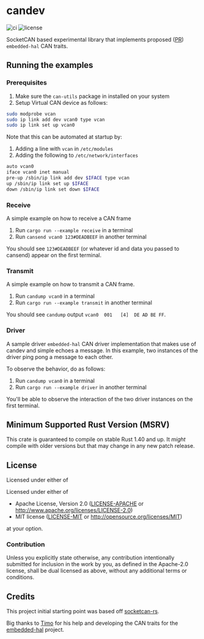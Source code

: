 # candev

![ci](https://github.com/reneherrero/candev/workflows/ci/badge.svg)
![license](https://img.shields.io/badge/license-MIT%20or%20Apache--2-brightgreen)

SocketCAN based experimental library that implements proposed ([PR](https://github.com/rust-embedded/embedded-hal/pull/212)) `embedded-hal` CAN traits.

## Running the examples

### Prerequisites

1. Make sure the `can-utils` package in installed on your system
2. Setup Virtual CAN device as follows:

```bash
sudo modprobe vcan
sudo ip link add dev vcan0 type vcan
sudo ip link set up vcan0
```

Note that this can be automated at startup by:

1. Adding a line with `vcan` in `/etc/modules`
2. Adding the following to `/etc/network/interfaces`

```bash
auto vcan0
iface vcan0 inet manual
pre-up /sbin/ip link add dev $IFACE type vcan
up /sbin/ip link set up $IFACE
down /sbin/ip link set down $IFACE
```

### Receive

A simple example on how to receive a CAN frame

1. Run `cargo run --example receive` in a terminal
2. Run `cansend vcan0 123#DEADBEEF` in another terminal

You should see `123#DEADBEEF` (or whatever id and data you passed to cansend) appear on the first terminal.

### Transmit

A simple example on how to transmit a CAN frame.

1. Run `candump vcan0` in a terminal
2. Run `cargo run --example transmit` in another terminal

You should see `candump` output `vcan0  001   [4]  DE AD BE FF`.

### Driver

A sample driver `embedded-hal` CAN driver implementation that makes use of candev and simple echoes a message. In this example, two instances of the driver ping pong a message to each other.

To observe the behavior, do as follows:

1. Run `candump vcan0` in a terminal
2. Run `cargo run --example driver` in another terminal

You'll be able to observe the interaction of the two driver instances on the first terminal.

## Minimum Supported Rust Version (MSRV)

This crate is guaranteed to compile on stable Rust 1.40 and up. It *might* compile with older versions but that may change in any new patch release.

## License

Licensed under either of

Licensed under either of

- Apache License, Version 2.0 ([LICENSE-APACHE](LICENSE-APACHE) or
  <http://www.apache.org/licenses/LICENSE-2.0>)
- MIT license ([LICENSE-MIT](LICENSE-MIT) or <http://opensource.org/licenses/MIT>)

at your option.

### Contribution

Unless you explicitly state otherwise, any contribution intentionally submitted
for inclusion in the work by you, as defined in the Apache-2.0 license, shall be
dual licensed as above, without any additional terms or conditions.

## Credits

This project initial starting point was based off [socketcan-rs](https://github.com/mbr/socketcan-rs).

Big thanks to [Timo](https://github.com/timokroeger) for his help and developing the CAN traits for the [embedded-hal](https://github.com/rust-embedded/embedded-hal) project.
